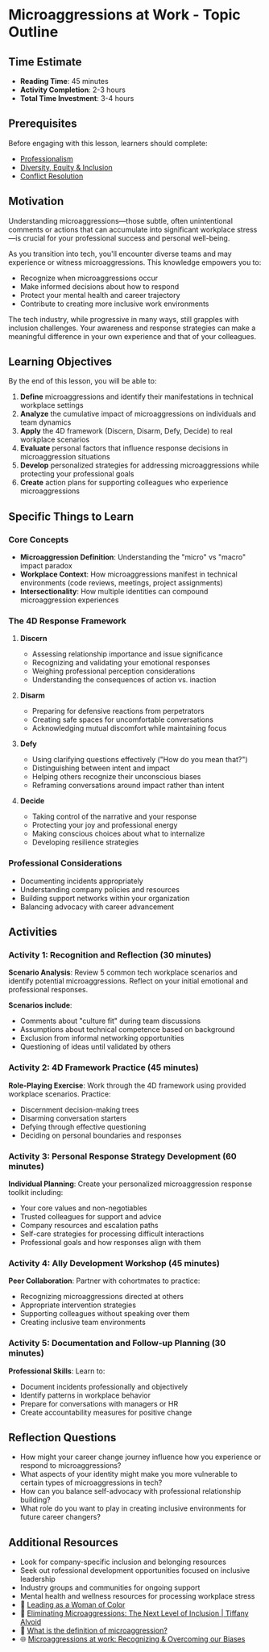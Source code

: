 # Microaggressions at Work - Topic Outline

## Time Estimate

- **Reading Time**: 45 minutes
- **Activity Completion**: 2-3 hours
- **Total Time Investment**: 3-4 hours

## Prerequisites

Before engaging with this lesson, learners should complete:

- [Professionalism](https://github.com/Techtonica/curriculum/blob/main/onboarding/professionalism.md)
- [Diversity, Equity & Inclusion](https://github.com/Techtonica/curriculum/blob/main/diversity-inclusion-bias/inclusion.md)
- [Conflict Resolution](https://github.com/Techtonica/curriculum/blob/main/career/conflict-resolution.md)

## Motivation

Understanding microaggressions—those subtle, often unintentional comments or actions that can accumulate into significant workplace stress—is crucial for your professional success and personal well-being.

As you transition into tech, you'll encounter diverse teams and may experience or witness microaggressions. This knowledge empowers you to:

- Recognize when microaggressions occur
- Make informed decisions about how to respond
- Protect your mental health and career trajectory
- Contribute to creating more inclusive work environments

The tech industry, while progressive in many ways, still grapples with inclusion challenges. Your awareness and response strategies can make a meaningful difference in your own experience and that of your colleagues.

## Learning Objectives

By the end of this lesson, you will be able to:

1. **Define** microaggressions and identify their manifestations in technical workplace settings
2. **Analyze** the cumulative impact of microaggressions on individuals and team dynamics
3. **Apply** the 4D framework (Discern, Disarm, Defy, Decide) to real workplace scenarios
4. **Evaluate** personal factors that influence response decisions in microaggression situations
5. **Develop** personalized strategies for addressing microaggressions while protecting your professional goals
6. **Create** action plans for supporting colleagues who experience microaggressions

## Specific Things to Learn

### Core Concepts

- **Microaggression Definition**: Understanding the "micro" vs "macro" impact paradox
- **Workplace Context**: How microaggressions manifest in technical environments (code reviews, meetings, project assignments)
- **Intersectionality**: How multiple identities can compound microaggression experiences

### The 4D Response Framework

1. **Discern**

   - Assessing relationship importance and issue significance
   - Recognizing and validating your emotional responses
   - Weighing professional perception considerations
   - Understanding the consequences of action vs. inaction

2. **Disarm**

   - Preparing for defensive reactions from perpetrators
   - Creating safe spaces for uncomfortable conversations
   - Acknowledging mutual discomfort while maintaining focus

3. **Defy**

   - Using clarifying questions effectively ("How do you mean that?")
   - Distinguishing between intent and impact
   - Helping others recognize their unconscious biases
   - Reframing conversations around impact rather than intent

4. **Decide**
   - Taking control of the narrative and your response
   - Protecting your joy and professional energy
   - Making conscious choices about what to internalize
   - Developing resilience strategies

### Professional Considerations

- Documenting incidents appropriately
- Understanding company policies and resources
- Building support networks within your organization
- Balancing advocacy with career advancement

## Activities

### Activity 1: Recognition and Reflection (30 minutes)

**Scenario Analysis**: Review 5 common tech workplace scenarios and identify potential microaggressions. Reflect on your initial emotional and professional responses.

**Scenarios include**:

- Comments about "culture fit" during team discussions
- Assumptions about technical competence based on background
- Exclusion from informal networking opportunities
- Questioning of ideas until validated by others

### Activity 2: 4D Framework Practice (45 minutes)

**Role-Playing Exercise**: Work through the 4D framework using provided workplace scenarios. Practice:

- Discernment decision-making trees
- Disarming conversation starters
- Defying through effective questioning
- Deciding on personal boundaries and responses

### Activity 3: Personal Response Strategy Development (60 minutes)

**Individual Planning**: Create your personalized microaggression response toolkit including:

- Your core values and non-negotiables
- Trusted colleagues for support and advice
- Company resources and escalation paths
- Self-care strategies for processing difficult interactions
- Professional goals and how responses align with them

### Activity 4: Ally Development Workshop (45 minutes)

**Peer Collaboration**: Partner with cohortmates to practice:

- Recognizing microaggressions directed at others
- Appropriate intervention strategies
- Supporting colleagues without speaking over them
- Creating inclusive team environments

### Activity 5: Documentation and Follow-up Planning (30 minutes)

**Professional Skills**: Learn to:

- Document incidents professionally and objectively
- Identify patterns in workplace behavior
- Prepare for conversations with managers or HR
- Create accountability measures for positive change

## Reflection Questions

- How might your career change journey influence how you experience or respond to microaggressions?
- What aspects of your identity might make you more vulnerable to certain types of microaggressions in tech?
- How can you balance self-advocacy with professional relationship building?
- What role do you want to play in creating inclusive environments for future career changers?

## Additional Resources

- Look for company-specific inclusion and belonging resources
- Seek out rofessional development opportunities focused on inclusive leadership
- Industry groups and communities for ongoing support
- Mental health and wellness resources for processing workplace stress
- 🎦 [Leading as a Woman of Color](https://www.youtube.com/watch?v=_LHR9JKUfhc)
- 🎦 [Eliminating Microaggressions: The Next Level of Inclusion | Tiffany Alvoid](https://www.youtube.com/watch?v=cPqVit6TJjw)
- 🎦 [What is the definition of microaggression?](https://www.youtube.com/watch?v=bjzWENcW6NQ)
- 🌐 [Microaggressions at work: Recognizing & Overcoming our Biases](https://www.cultureamp.com/blog/microaggressions-at-work)
